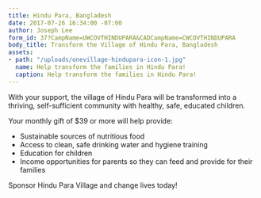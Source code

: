 ```yaml
---
title: Hindu Para, Bangladesh
date: 2017-07-26 16:34:00 -07:00
author: Joseph Lee
form_id: 37?CampName=UWCOVTHINDUPARA&CADCampName=CWCOVTHINDUPARA
body_title: Transform the Village of Hindu Para, Bangladesh
assets:
- path: "/uploads/onevillage-hindupara-icon-1.jpg"
  name: Help transform the families in Hindu Para!
  caption: Help transform the families in Hindu Para!
---
```


With your support, the village of Hindu Para will be transformed into a thriving, self-sufficient community with healthy, safe, educated children. 

Your monthly gift of $39 or more will help provide:

* Sustainable sources of nutritious food
* Access to clean, safe drinking water and hygiene training
* Education for children
* Income opportunities for parents so they can feed and provide for their families

Sponsor Hindu Para Village and change lives today!
